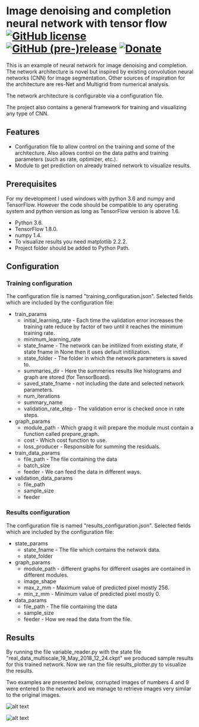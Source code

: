# Image denoising and completion neural network with tensor flow [![GitHub license](https://img.shields.io/github/license/nea/MarkdownViewerPlusPlus.svg)](https://github.com/nea/MarkdownViewerPlusPlus/blob/master/LICENSE.md) [![GitHub (pre-)release](https://img.shields.io/badge/release-0.8.2-yellow.svg)](https://github.com/nea/MarkdownViewerPlusPlus/releases/tag/0.8.2) [![Donate](https://img.shields.io/badge/Donate-PayPal-green.svg)](https://www.paypal.me/insanitydesign)

This is an example of neural network for image denoising and completion. 
The network architecture is novel but inspired by existing convolution neural networks (CNN) for image segmentation. 
Other sources of inspiration for the architecture are res-Net and Multigrid from numerical analysis.

The network architecture is configurable via a configuration file.

The project also contains a general framework for training and visualizing any type of CNN.

## Features
* Configuration file to allow control on the training and some of the architecture. 
Also allows control on the data paths and training parameters (such as rate, optimizer, etc.).
* Module to get prediction on already trained network to visualize results.

## Prerequisites
For my development I used windows with python 3.6 and numpy and TensorFlow. 
However the code should be compatible to any operating system and python version as long as TensorFlow version is above 1.6.
* Python 3.6.
* TensorFlow 1.8.0.
* numpy 1.4.
* To visualize results you need matplotlib 2.2.2.
* Project folder should be added to Python Path.

## Configuration

### Training configuration
The configuration file is named "training_configuration.json". Selected fields which are included by the configuration file:
* train_params
	* initial_learning_rate - Each time the validation error increases the training rate 
	reduce by factor of two until it reaches the minimum training rate.
	* minimum_learning_rate
	* state_fname - The network can be initilized from existing state, if state fname in None then it uses default initilization.
	* state_folder - The folder in which the network parameters is saved to.
	* summaries_dir - Here the summeries results like histograms and graph are stored (for TensorBoard).
	* saved_state_fname - not including the date and selected network parameters.
	* num_iterations
	* summary_name
	* validation_rate_step - The validation error is checked once in rate steps.
* graph_params
	* module_path - Which grapg it will prepare the module must contain a function called prepare_graph.
	* cost - Which cost function to use.
	* loss_producer - Responsible for summing the residuals.		
* train_data_params
	* file_path - The file containing the data
	* batch_size
	* feeder - We can feed the data in different ways.
* validation_data_params
	* file_path
	* sample_size
	* feeder
	
### Results configuration
The configuration file is named "results_configuration.json". Selected fields which are included by the configuration file:
* state_params
	* state_fname - The file which contains the network data.
	* state_folder
* graph_params
	* module_path - different graphs for different usages are contained in different modules.
	* image_shape
	* max_z_mm - Maximum value of predicted pixel mostly 256.
	* min_z_mm - Minimum value of predicted pixel mostly 0.
* data_params
	* file_path - The file containing the data
	* sample_size
	* feeder - How we read the data from the file.

## Results
By running the file variable_reader.py with the state file "real_data_multiscale_19_May_2018_12_24.ckpt" we produced sample results for this trained network.
Now we ran the file results_plotter.py to visualize the results.

Two examples are presented below, corrupted images of numbers 4 and 9 were entered to the network and we manage to retrieve images very similar to the original images.

![alt text](https://github.com/Maayan-Moshe/image_denoising_and_completion/results_0.png)

![alt text](https://github.com/Maayan-Moshe/image_denoising_and_completion/results_1.png)